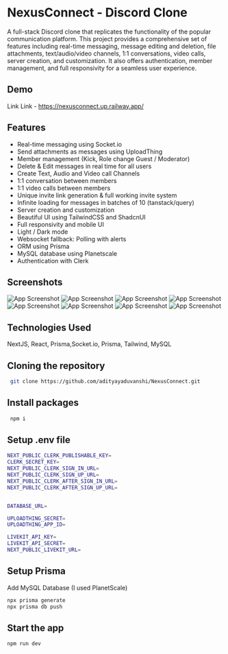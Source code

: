 

# NexusConnect - Discord Clone

A full-stack Discord clone that replicates the functionality of the popular communication platform. This project provides a comprehensive set of features including real-time messaging, message editing and deletion, file attachments, text/audio/video channels, 1:1 conversations, video calls, server creation, and customization. It also offers authentication, member management, and full responsivity for a seamless user experience.


## Demo

Link Link - https://nexusconnect.up.railway.app/


## Features

- Real-time messaging using Socket.io
- Send attachments as messages using UploadThing
- Member management (Kick, Role change Guest / Moderator)
- Delete & Edit messages in real time for all users
- Create Text, Audio and Video call Channels
- 1:1 conversation between members
- 1:1 video calls between members
- Unique invite link generation & full working invite system
- Infinite loading for messages in batches of 10 (tanstack/query)
- Server creation and customization
- Beautiful UI using TailwindCSS and ShadcnUI
- Full responsivity and mobile UI
- Light / Dark mode
- Websocket fallback: Polling with alerts
- ORM using Prisma
- MySQL database using Planetscale
- Authentication with Clerk



## Screenshots

![App Screenshot](screenshots/screenshot6.PNG)
![App Screenshot](screenshots/screenshot7.PNG)
![App Screenshot](screenshots/screenshot1.PNG)
![App Screenshot](screenshots/screenshot2.PNG)
![App Screenshot](screenshots/screenshot3.PNG)
![App Screenshot](screenshots/screenshot4.PNG)
![App Screenshot](screenshots/screenshot5.PNG)
![App Screenshot](screenshots/screenshot8.PNG)


## Technologies Used

NextJS, React, Prisma,Socket.io, Prisma, Tailwind, MySQL

## Cloning the repository

```bash
 git clone https://github.com/adityayaduvanshi/NexusConnect.git
```

## Install packages

```bash
 npm i
```

## Setup .env file

```bash
NEXT_PUBLIC_CLERK_PUBLISHABLE_KEY=
CLERK_SECRET_KEY=
NEXT_PUBLIC_CLERK_SIGN_IN_URL=
NEXT_PUBLIC_CLERK_SIGN_UP_URL=
NEXT_PUBLIC_CLERK_AFTER_SIGN_IN_URL=
NEXT_PUBLIC_CLERK_AFTER_SIGN_UP_URL=


DATABASE_URL=

UPLOADTHING_SECRET=
UPLOADTHING_APP_ID=

LIVEKIT_API_KEY=
LIVEKIT_API_SECRET=
NEXT_PUBLIC_LIVEKIT_URL=
```

## Setup Prisma

Add MySQL Database (I used PlanetScale)

```bash
npx prisma generate
npx prisma db push
```

## Start the app

```bash
npm run dev
```




